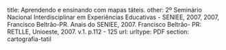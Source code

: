 title: Aprendendo e ensinando com mapas táteis.
other:  2º Seminário Nacional Interdisciplinar em Experiências Educativas - SENIEE, 2007, 2007, Francisco Beltrão-PR.   Anais do SENIEE, 2007. Francisco Beltrão- PR: RETLLE, Unioeste, 2007. v.1. p.112 - 125
url: 
urltype: PDF
section: cartografia-tatil